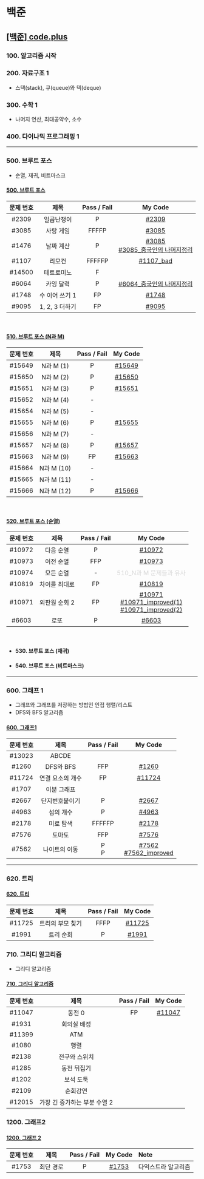 # 백준

## [[백준] code.plus](https://www.acmicpc.net/workbook/codeplus)

### **100. 알고리즘 시작**

### **200. 자료구조 1**

- 스택(stack), 큐(queue)와 덱(deque)

### **300. 수학 1**

- 나머지 연산, 최대공약수, 소수

### **400. 다이나믹 프로그래밍 1**
---
### **500. 브루트 포스**

- 순열, 재귀, 비트마스크

#### [500. 브루트 포스](https://www.acmicpc.net/workbook/view/3962)

문제 번호   | 제목              | Pass / Fail | My Code
:----------:|:----------------:|:-----------:|:--------:
#2309       | 일곱난쟁이        | P | [#2309](code.plus/500_bruteforce/boj2309.java)
#3085       | 사탕 게임         | FFFFP | [#3085](code.plus/500_bruteforce/boj3085.java)
#1476       | 날짜 계산         | P | [#3085](code.plus/500_bruteforce/boj1476.java)<br>[#3085_중국인의 나머지정리](code.plus/500_bruteforce/boj1476_ChineseRemainderTheorem.java)
#1107       | 리모컨            | FFFFFP | [#1107_bad](code.plus/500_bruteforce/boj1107.java)
#14500      | 테트로미노        | F |
#6064       | 카잉 달력         | P | [#6064_중국인의 나머지정리](code.plus/500_bruteforce/boj6064_ChineseRemainderTheorem.java)
#1748       | 수 이어 쓰기 1    | FP | [#1748](code.plus/500_bruteforce/boj1748.java)
#9095       | 1, 2, 3 더하기    | FP | [#9095](code.plus/500_bruteforce/boj9095.java)

<br>

#### [510. 브루트 포스 (N과 M)](https://www.acmicpc.net/workbook/view/3963)

문제 번호   | 제목              | Pass / Fail | My Code
:----------:|:----------------:|:-----------:|:--------:
#15649 | N과 M (1) | P | [#15649](code.plus/510_bruteforce/boj15649.java)
#15650 | N과 M (2) | P | [#15650](code.plus/510_bruteforce/boj15650.java)
#15651 | N과 M (3) | P | [#15651](code.plus/510_bruteforce/boj15651.java)
#15652 | N과 M (4) | - | 
#15654 | N과 M (5) | - | 
#15655 | N과 M (6) | P | [#15655](code.plus/510_bruteforce/boj15655.java)
#15656 | N과 M (7) | - | 
#15657 | N과 M (8) | P | [#15657](code.plus/510_bruteforce/boj15657.java)
#15663 | N과 M (9) | FP | [#15663](code.plus/510_bruteforce/boj15663.java)
#15664 | N과 M (10) | - | 
#15665 | N과 M (11) | - | 
#15666 | N과 M (12) | P | [#15666](code.plus/510_bruteforce/boj15666.java)

<br>

#### [520. 브루트 포스 (순열)](https://www.acmicpc.net/workbook/view/3964)

문제 번호   | 제목              | Pass / Fail | My Code
:----------:|:----------------:|:-----------:|:--------:
#10972 | 다음 순열 | P | [#10972](code.plus/520_bruteforce/boj10972.java)
#10973 | 이전 순열 | FFP | [#10973](code.plus/520_bruteforce/boj10973.java)
#10974 | 모든 순열 | - | <font color="#D8D8D8">510_N과 M 문제들과 유사</color>
#10819 | 차이를 최대로 | FP | [#10819](code.plus/520_bruteforce/boj10819.java)
#10971 | 외판원 순회 2 | FP | [#10971](code.plus/520_bruteforce/boj10971.java) <br> [#10971_improved(1)](code.plus/520_bruteforce/boj10971_improved_1.java) <br> [#10971_improved(2)](code.plus/520_bruteforce/boj10971_improved_2.java)
#6603 | 로또 | P | [#6603](code.plus/520_bruteforce/boj6603.java)

<br>

- #### 530. 브루트 포스 (재귀)
- #### 540. 브루트 포스 (비트마스크)

<hr>

### **600. 그래프 1**
- 그래프와 그래프를 저장하는 방법인 인접 행렬/리스트
- DFS와 BFS 알고리즘

#### [600. 그래프1](https://www.acmicpc.net/workbook/view/3967)
문제 번호   | 제목              | Pass / Fail | My Code
:----------:|:----------------:|:-----------:|:--------:
#13023 | ABCDE |
#1260 | DFS와 BFS | FFP | [#1260](code.plus/600_graph1/boj1260.java)
#11724 | 연결 요소의 개수 | FP | [#11724](code.plus/600_graph1/boj11724.java)
#1707 | 이분 그래프 |
#2667 | 단지번호붙이기 | P | [#2667](code.plus/600_graph1/boj2667.java)
#4963 | 섬의 개수 | P | [#4963](code.plus/600_graph1/boj4963.java)
#2178 | 미로 탐색 | FFFFFP | [#2178](code.plus/600_graph1/boj2178.java)
#7576 | 토마토 | FFP | [#7576](code.plus/600_graph1/boj7576.java)
#7562 | 나이트의 이동 | P<br>P | [#7562](code.plus/600_graph1/boj7562.java) <br> [#7562_improved](code.plus/600_graph1/boj7562_improved.java)

---

### 620. 트리

#### [620. 트리](https://www.acmicpc.net/workbook/view/3971)
문제 번호   | 제목              | Pass / Fail | My Code
:----------:|:----------------:|:-----------:|:--------:
#11725 | 트리의 부모 찾기 | FFFP | [#11725](code.plus/620_tree/boj11725.java)
#1991 | 트리 순회 | P | [#1991](code.plus/620_tree/boj1991.java)


### **710. 그리디 알고리즘**
- 그리디 알고리즘

#### [710. 그리디 알고리즘](https://www.acmicpc.net/workbook/view/3977)
문제 번호   | 제목              | Pass / Fail | My Code
:----------:|:----------------:|:-----------:|:--------:
#11047|동전 0 | FP | [#11047](code.plus/710_greedy/boj11047.java)
#1931|회의실 배정| |
#11399|ATM| |
#1080|행렬| |
#2138|전구와 스위치| |
#1285|동전 뒤집기| |
#1202|보석 도둑| |
#2109|순회강연| |
#12015|가장 긴 증가하는 부분 수열 2| |

### 1200. 그래프2

#### [1200. 그래프 2](https://www.acmicpc.net/workbook/view/4003)
문제 번호   | 제목              | Pass / Fail | My Code | Note
:----------:|:----------------:|:-----------:|:--------:|:---
#1753|최단 경로 | P | [#1753](code.plus/1200_graph2/boj1753.java) | 다익스트라 알고리즘
